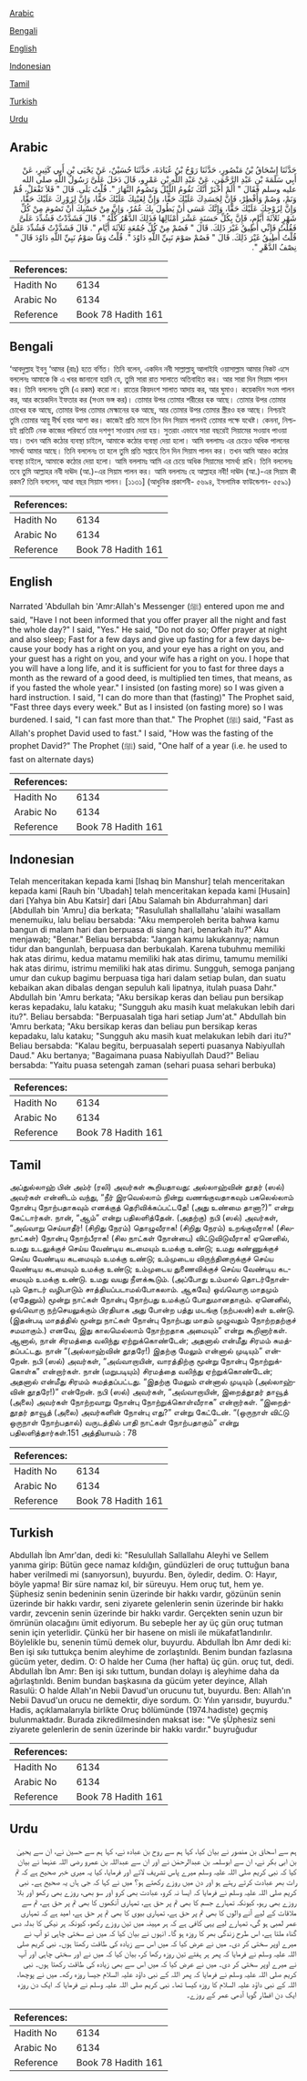 [Arabic](#arabic)

[Bengali](#bengali)

[English](#english)

[Indonesian](#indonesian)

[Tamil](#tamil)

[Turkish](#turkish)

[Urdu](#urdu)

## Arabic


<div dir="rtl" lang="ar" style={{fontSize:'larger',backgroundColor:'#f8f9fa',padding:20}}>
حَدَّثَنَا إِسْحَاقُ بْنُ مَنْصُورٍ، حَدَّثَنَا رَوْحُ بْنُ عُبَادَةَ، حَدَّثَنَا حُسَيْنٌ، عَنْ يَحْيَى بْنِ أَبِي كَثِيرٍ، عَنْ أَبِي سَلَمَةَ بْنِ عَبْدِ الرَّحْمَنِ، عَنْ عَبْدِ اللَّهِ بْنِ عَمْرٍو، قَالَ دَخَلَ عَلَىَّ رَسُولُ اللَّهِ صلى الله عليه وسلم فَقَالَ ‏"‏ أَلَمْ أُخْبَرْ أَنَّكَ تَقُومُ اللَّيْلَ وَتَصُومُ النَّهَارَ ‏"‏‏.‏ قُلْتُ بَلَى‏.‏ قَالَ ‏"‏ فَلاَ تَفْعَلْ، قُمْ وَنَمْ، وَصُمْ وَأَفْطِرْ، فَإِنَّ لِجَسَدِكَ عَلَيْكَ حَقًّا، وَإِنَّ لِعَيْنِكَ عَلَيْكَ حَقًّا، وَإِنَّ لِزَوْرِكَ عَلَيْكَ حَقًّا، وَإِنَّ لِزَوْجِكَ عَلَيْكَ حَقًّا، وَإِنَّكَ عَسَى أَنْ يَطُولَ بِكَ عُمُرٌ، وَإِنَّ مِنْ حَسْبِكَ أَنْ تَصُومَ مِنْ كُلِّ شَهْرٍ ثَلاَثَةَ أَيَّامٍ، فَإِنَّ بِكُلِّ حَسَنَةٍ عَشْرَ أَمْثَالِهَا فَذَلِكَ الدَّهْرُ كُلُّهُ ‏"‏‏.‏ قَالَ فَشَدَّدْتُ فَشُدِّدَ عَلَىَّ فَقُلْتُ فَإِنِّي أُطِيقُ غَيْرَ ذَلِكَ‏.‏ قَالَ ‏"‏ فَصُمْ مِنْ كُلِّ جُمُعَةٍ ثَلاَثَةَ أَيَّامٍ ‏"‏‏.‏ قَالَ فَشَدَّدْتُ فَشُدِّدَ عَلَىَّ قُلْتُ أُطِيقُ غَيْرَ ذَلِكَ‏.‏ قَالَ ‏"‏ فَصُمْ صَوْمَ نَبِيِّ اللَّهِ دَاوُدَ ‏"‏‏.‏ قُلْتُ وَمَا صَوْمُ نَبِيِّ اللَّهِ دَاوُدَ قَالَ ‏"‏ نِصْفُ الدَّهْرِ ‏"‏‏.‏
</div>
<div style={{backgroundColor:'#f8f9fa',padding:20, marginBottom: 10}}><table> <thead> <tr> <th>References:</th> <th></th> </tr> </thead> <tbody><tr><td>Hadith No</td><td>6134</td></tr><tr><td>Arabic No</td><td>6134</td></tr><tr><td>Reference</td><td>Book 78 Hadith 161</td></tr></tbody></table></div>

## Bengali


<div dir="ltr" lang="bn" style={{fontSize:'larger',backgroundColor:'#f8f9fa',padding:20}}>
‘আবদুল্লাহ ইবনু ‘আমর (রাঃ) হতে বর্ণিত। তিনি বলেন, একদিন নবী সাল্লাল্লাহু আলাইহি ওয়াসাল্লাম আমার নিকট এসে বললেনঃ আমাকে কি এ খবর জানানো হয়নি যে, তুমি সারা রাত সালাতে অতিবাহিত কর। আর সারা দিন সিয়াম পালন কর। তিনি বললেনঃ তুমি (এ রকম) করো না। রাতের কিয়দংশ সালাত আদায় কর, আর ঘুমাও। কয়েকদিন সওম পালন কর, আর কয়েকদিন ইফতার কর (সওম ভঙ্গ কর)। তোমার উপর তোমার শরীরের হক আছে। তোমার উপর তোমার চোখের হক আছে, তোমার উপর তোমার মেহ্মানের হক আছে, আর তোমার উপর তোমার স্ত্রীরও হক আছে। নিশ্চয়ই তুমি তোমার আয়ু দীর্ঘ হবার আশা কর। কাজেই প্রতি মাসে তিন দিন সিয়াম পালনই তোমার পক্ষে যথেষ্ট। কেননা, নিশ্চয়ই প্রতিটি নেক কাজের পরিবর্তে তার দশগুণ সাওয়াব দেয়া হয়। সুতরাং এভাবে সারা বছরেই সিয়ামের সওয়াব পাওয়া যায়। তখন আমি কঠোর ব্যবস্থা চাইলে, আমাকে কঠোর ব্যবস্থা দেয়া হলো। আমি বললামঃ এর চেয়েও অধিক পালনের সামর্থ্য আমার আছে। তিনি বললেনঃ তা হলে তুমি প্রতি সপ্তাহে তিন দিন সিয়াম পালন কর। তখন আমি আরও কঠোর ব্যবস্থা চাইলে, আমাকে কঠোর দেয়া হলো। আমি বললামঃ আমি এর চেয়ে অধিক সিয়ামের সামর্থ্য রাখি। তিনি বললেনঃ তবে তুমি আল্লাহর নবী দাঊদ (আ.)-এর সিয়াম পালন কর। আমি বললামঃ হে আল্লাহর নবী! দাঊদ (আ.)-এর সিয়াম কী রকম? তিনি বললেন, আধা বছর সিয়াম পালন। [১১৩১] (আধুনিক প্রকাশনী- ৫৬৯৪, ইসলামিক ফাউন্ডেশন- ৫৫৯১)
</div>
<div style={{backgroundColor:'#f8f9fa',padding:20, marginBottom: 10}}><table> <thead> <tr> <th>References:</th> <th></th> </tr> </thead> <tbody><tr><td>Hadith No</td><td>6134</td></tr><tr><td>Arabic No</td><td>6134</td></tr><tr><td>Reference</td><td>Book 78 Hadith 161</td></tr></tbody></table></div>

## English


<div dir="ltr" lang="en" style={{fontSize:'larger',backgroundColor:'#f8f9fa',padding:20}}>
Narrated 'Abdullah bin 'Amr:Allah's Messenger (ﷺ) entered upon me and said, "Have I not been informed that you offer prayer all the night and fast the whole day?" I said, "Yes." He said, "Do not do so; Offer prayer at night and also sleep; Fast for a few days and give up fasting for a few days because your body has a right on you, and your eye has a right on you, and your guest has a right on you, and your wife has a right on you. I hope that you will have a long life, and it is sufficient for you to fast for three days a month as the reward of a good deed, is multiplied ten times, that means, as if you fasted the whole year." I insisted (on fasting more) so I was given a hard instruction. I said, "I can do more than that (fasting)" The Prophet said, "Fast three days every week." But as I insisted (on fasting more) so I was burdened. I said, "I can fast more than that." The Prophet (ﷺ) said, "Fast as Allah's prophet David used to fast." I said, "How was the fasting of the prophet David?" The Prophet (ﷺ) said, "One half of a year (i.e. he used to fast on alternate days)
</div>
<div style={{backgroundColor:'#f8f9fa',padding:20, marginBottom: 10}}><table> <thead> <tr> <th>References:</th> <th></th> </tr> </thead> <tbody><tr><td>Hadith No</td><td>6134</td></tr><tr><td>Arabic No</td><td>6134</td></tr><tr><td>Reference</td><td>Book 78 Hadith 161</td></tr></tbody></table></div>

## Indonesian


<div dir="ltr" lang="id" style={{fontSize:'larger',backgroundColor:'#f8f9fa',padding:20}}>
Telah menceritakan kepada kami [Ishaq bin Manshur] telah menceritakan kepada kami [Rauh bin 'Ubadah] telah menceritakan kepada kami [Husain] dari [Yahya bin Abu Katsir] dari [Abu Salamah bin Abdurrahman] dari [Abdullah bin 'Amru] dia berkata; "Rasulullah shallallahu 'alaihi wasallam menemuiku, lalu beliau bersabda: "Aku memperoleh berita bahwa kamu bangun di malam hari dan berpuasa di siang hari, benarkah itu?" Aku menjawab; "Benar." Beliau bersabda: "Jangan kamu lakukannya; namun tidur dan bangunlah, berpuasa dan berbukalah. Karena tubuhmu memiliki hak atas dirimu, kedua matamu memiliki hak atas dirimu, tamumu memiliki hak atas dirimu, istrimu memiliki hak atas dirimu. Sungguh, semoga panjang umur dan cukup bagimu berpuasa tiga hari dalam setiap bulan, dan suatu kebaikan akan dibalas dengan sepuluh kali lipatnya, itulah puasa Dahr." Abdullah bin 'Amru berkata; "Aku bersikap keras dan beliau pun bersikap keras kepadaku, lalu kataku; "Sungguh aku masih kuat melakukan lebih dari itu?". Beliau bersabda: "Berpuasalah tiga hari setiap Jum'at." Abdullah bin 'Amru berkata; "Aku bersikap keras dan beliau pun bersikap keras kepadaku, lalu kataku; "Sungguh aku masih kuat melakukan lebih dari itu?" Beliau bersabda: "Kalau begitu, berpuasalah seperti puasanya Nabiyullah Daud." Aku bertanya; "Bagaimana puasa Nabiyullah Daud?" Beliau bersabda: "Yaitu puasa setengah zaman (sehari puasa sehari berbuka)
</div>
<div style={{backgroundColor:'#f8f9fa',padding:20, marginBottom: 10}}><table> <thead> <tr> <th>References:</th> <th></th> </tr> </thead> <tbody><tr><td>Hadith No</td><td>6134</td></tr><tr><td>Arabic No</td><td>6134</td></tr><tr><td>Reference</td><td>Book 78 Hadith 161</td></tr></tbody></table></div>

## Tamil


<div dir="ltr" lang="ta" style={{fontSize:'larger',backgroundColor:'#f8f9fa',padding:20}}>
அப்துல்லாஹ் பின் அம்ர் (ரலி) அவர்கள் கூறியதாவது: அல்லாஹ்வின் தூதர் (ஸல்) அவர்கள் என்னிடம் வந்து, “நீர் இரவெல்லாம் நின்று வணங்குவதாகவும் பகலெல்லாம் நோன்பு நோற்பதாகவும் எனக்குத் தெரிவிக்கப்பட்டதே! (அது உண்மை தானா?)” என்று கேட்டார்கள். நான், “ஆம்” என்று பதிலளித்தேன். (அதற்கு) நபி (ஸல்) அவர்கள், “அவ்வாறு செய்யாதீர்! (சிறிது நேரம்) தொழுவீராக! (சிறிது நேரம்) உறங்குவீராக! (சிலநாட்கள்) நோன்பு நோற்பீராக! (சில நாட்கள் நோன்பை) விட்டுவிடுவீராக! ஏனெனில், உமது உடலுக்குச் செய்ய வேண்டிய கடமையும் உமக்கு உண்டு; உமது கண்ணுக்குச் செய்ய வேண்டிய கடமையும் உமக்கு உண்டு; உம்முடைய விருந்தினருக்குச் செய்ய வேண்டிய கடமையும் உமக்கு உண்டு; உம்முடைய துணைவிக்குச் செய்ய வேண்டிய கடமையும் உமக்கு உண்டு. உமது வயது நீளக்கூடும். (அப்போது உம்மால் தொடர்நோன்பும் தொடர் வழிபாடும் சாத்தியப்படாமல்போகலாம். ஆகவே) ஒவ்வொரு மாதமும் (ஏதேனும்) மூன்று நாட்கள் நோன்பு நோற்பது உமக்குப் போதுமானதாகும். ஏனெனில், ஒவ்வொரு நற்செயலுக்கும் பிரதியாக அது போன்ற பத்து மடங்கு (நற்பலன்)கள் உண்டு. (இதன்படி மாதத்தில் மூன்று நாட்கள் நோன்பு நோற்பது மாதம் முழுவதும் நோற்றதற்குச் சமமாகும்.) எனவே, இது காலமெல்லாம் நோற்றதாக அமையும்” என்று கூறினார்கள். ஆனால், நான் சிரமத்தை வலிந்து ஏற்றுக்கொண்டேன்; அதனால் என்மீது சிரமம் சுமத்தப்பட்டது. நான் “(அல்லாஹ்வின் தூதரே!) இதற்கு மேலும் என்னால் முடியும்” என்றேன். நபி (ஸல்) அவர்கள், “அவ்வாறாயின், வாரத்திற்கு மூன்று நோன்பு நோற்றுக்கொள்க” என்றார்கள். நான் (மறுபடியும்) சிரமத்தை வலிந்து ஏற்றுக்கொண்டேன்; அதனால் என்மீது சிரமம் சுமத்தப்பட்டது. “இதற்கு மேலும் என்னால் முடியும் (அல்லாஹ்வின் தூதரே!)” என்றேன். நபி (ஸல்) அவர்கள், “அவ்வாறாயின், இறைத்தூதர் தாவூத் (அலை) அவர்கள் நோற்றவாறு நோன்பு நோற்றுக்கொள்வீராக” என்றார்கள். “இறைத்தூதர் தாவூத் (அலை) அவர்களின் நோன்பு எது?” என்று கேட்டேன். “(ஒருநாள் விட்டு ஒருநாள் நோற்பதால்) வருடத்தில் பாதி நாட்கள் நோற்பதாகும்” என்று பதிலளித்தார்கள்.151 அத்தியாயம் : 78
</div>
<div style={{backgroundColor:'#f8f9fa',padding:20, marginBottom: 10}}><table> <thead> <tr> <th>References:</th> <th></th> </tr> </thead> <tbody><tr><td>Hadith No</td><td>6134</td></tr><tr><td>Arabic No</td><td>6134</td></tr><tr><td>Reference</td><td>Book 78 Hadith 161</td></tr></tbody></table></div>

## Turkish


<div dir="ltr" lang="tr" style={{fontSize:'larger',backgroundColor:'#f8f9fa',padding:20}}>
Abdullah İbn Amr'dan, dedi ki: "Resulullah Sallallahu Aleyhi ve Sellem yanıma girip: Bütün gece namaz kıldığın, gündüzleri de oruç tuttuğun bana haber verilmedi mi (sanıyorsun), buyurdu. Ben, öyledir, dedim. O: Hayır, böyle yapma! Bir süre namaz kıl, bir süreuyu. Hem oruç tut, hem ye. Şüphesiz senin bedeninin senin üzerinde bir hakkı vardır, gözünün senin üzerinde bir hakkı vardır, seni ziyarete gelenlerin senin üzerinde bir hakkı vardır, zevcenin senin üzerinde bir hakkı vardır. Gerçekten senin uzun bir ömrünün olacağını ümit ediyorum. Bu sebeple her ay üç gün oruç tutman senin için yeterlidir. Çünkü her bir hasene on misli ile mükafat1andırılır. Böylelikle bu, senenin tümü demek olur, buyurdu. Abdullah İbn Amr dedi ki: Ben işi sıkı tuttukça benim aleyhime de zorlaştınldı. Benim bundan fazlasına gücüm yeter, dedim. O: O halde her Cuma (her hafta) üç gün. oruç tut, dedi. Abdullah İbn Amr: Ben işi sıkı tuttum, bundan dolayı iş aleyhime daha da ağırlaştınldı. Benim bundan başkasına da gücüm yeter deyince, Allah Rasulü: O halde Allah'ın Nebii Davud'un orucunu tut, buyurdu. Ben: Allah'ın Nebii Davud'un orucu ne demektir, diye sordum. O: Yılın yarısıdır, buyurdu." Hadis, açıklamalarıyla birlikte Oruç bölümünde (1974.hadiste) geçmiş bulunmaktadır. Burada zikredilmesinden maksat ise: "Ve şÜphesiz seni ziyarete gelenlerin de senin üzerinde bir hakkı vardır." buyruğudur
</div>
<div style={{backgroundColor:'#f8f9fa',padding:20, marginBottom: 10}}><table> <thead> <tr> <th>References:</th> <th></th> </tr> </thead> <tbody><tr><td>Hadith No</td><td>6134</td></tr><tr><td>Arabic No</td><td>6134</td></tr><tr><td>Reference</td><td>Book 78 Hadith 161</td></tr></tbody></table></div>

## Urdu


<div dir="rtl" lang="ur" style={{fontSize:'larger',backgroundColor:'#f8f9fa',padding:20}}>
ہم سے اسحاق بن منصور نے بیان کیا، کہا ہم سے روح بن عبادہ نے، کہا ہم سے حسین نے، ان سے یحییٰ بن ابی بکر نے، ان سے ابوسلمہ بن عبدالرحمٰن نے اور ان سے عبداللہ بن عمرو رضی اللہ عنہما نے بیان کیا کہ نبی کریم صلی اللہ علیہ وسلم میرے پاس تشریف لائے اور فرمایا، کیا یہ میری خبر صحیح ہے کہ تم رات بھر عبادت کرتے رہتے ہو اور دن میں روزے رکھتے ہو؟ میں نے کہا کہ جی ہاں یہ صحیح ہے۔ نبی کریم صلی اللہ علیہ وسلم نے فرمایا کہ ایسا نہ کرو، عبادت بھی کرو اور سو بھی، روزے بھی رکھو اور بلا روزے بھی رہو، کیونکہ تمہارے جسم کا بھی تم پر حق ہے، تمہاری آنکھوں کا بھی تم پر حق ہے، تم سے ملاقات کے لیے آنے والوں کا بھی تم پر حق ہے، تمہاری بیوی کا بھی تم پر حق ہے، امید ہے کہ تمہاری عمر لمبی ہو گی، تمہارے لیے یہی کافی ہے کہ ہر مہینہ میں تین روزے رکھو، کیونکہ ہر نیکی کا بدلہ دس گناہ ملتا ہے، اس طرح زندگی بھر کا روزہ ہو گا۔ انہوں نے بیان کیا کہ میں نے سختی چاہی تو آپ نے میرے اوپر سختی کر دی۔ میں نے عرض کیا کہ میں اس سے زیادہ کی طاقت رکھتا ہوں۔ نبی کریم صلی اللہ علیہ وسلم نے فرمایا کہ پھر ہر ہفتے تین روزہ رکھا کر، بیان کیا کہ میں نے اور سختی چاہی اور آپ نے میرے اوپر سختی کر دی۔ میں نے عرض کیا کہ میں اس سے بھی زیادہ کی طاقت رکھتا ہوں۔ نبی کریم صلی اللہ علیہ وسلم نے فرمایا کہ پھر اللہ کے نبی داؤد علیہ السلام جیسا روزہ رکھ۔ میں نے پوچھا، اللہ کے نبی داؤد علیہ السلام کا روزہ کیسا تھا۔ نبی کریم صلی اللہ علیہ وسلم نے فرمایا کہ ایک دن روزہ ایک دن افطار گویا آدھی عمر کے روزے۔
</div>
<div style={{backgroundColor:'#f8f9fa',padding:20, marginBottom: 10}}><table> <thead> <tr> <th>References:</th> <th></th> </tr> </thead> <tbody><tr><td>Hadith No</td><td>6134</td></tr><tr><td>Arabic No</td><td>6134</td></tr><tr><td>Reference</td><td>Book 78 Hadith 161</td></tr></tbody></table></div>